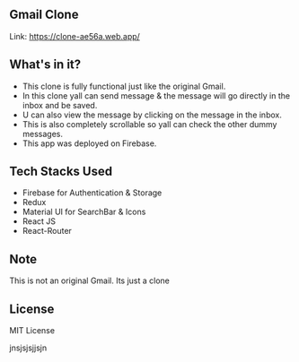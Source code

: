 ## Gmail Clone

Link: https://clone-ae56a.web.app/

## What's in it?
- This clone is fully functional just like the original Gmail.
- In this clone yall can send message & the message will go directly in the inbox and be saved.
- U can also view the message by clicking on the message in the inbox.
- This is also completely scrollable so yall can check the other dummy messages. 
- This app was deployed on Firebase. 

## Tech Stacks Used
- Firebase for Authentication & Storage
- Redux 
- Material UI for SearchBar & Icons
- React JS
- React-Router

## Note
This is not an original Gmail. Its just a clone 

## License
MIT License

jnsjsjsjjsjn
